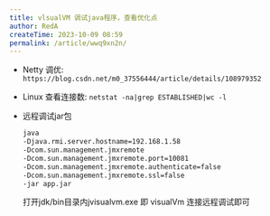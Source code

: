 ```yaml
---
title: vlsualVM 调试java程序，查看优化点
author: RedA
createTime: 2023-10-09 08:59
permalink: /article/wwq9xn2n/
---
```

- Netty 调优: `https://blog.csdn.net/m0_37556444/article/details/108979352`

- Linux 查看连接数: `netstat -na|grep ESTABLISHED|wc -l`

- 远程调试jar包

    ```bash
    java 
    -Djava.rmi.server.hostname=192.168.1.58 
    -Dcom.sun.management.jmxremote 
    -Dcom.sun.management.jmxremote.port=10081  
    -Dcom.sun.management.jmxremote.authenticate=false 
    -Dcom.sun.management.jmxremote.ssl=false 
    -jar app.jar
    ```
  打开jdk/bin目录内jvisualvm.exe 即 visualVm 连接远程调试即可
